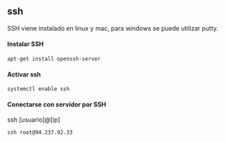 
## ssh 

SSH viene instalado en linux y mac, para windows se puede utilizar putty.

#### Instalar SSH
```
apt-get install openssh-server
```

#### Activar ssh
```
systemctl enable ssh
````

#### Conectarse con servidor por SSH

ssh [usuario]@[ip]
```
ssh root@94.237.92.33
```
